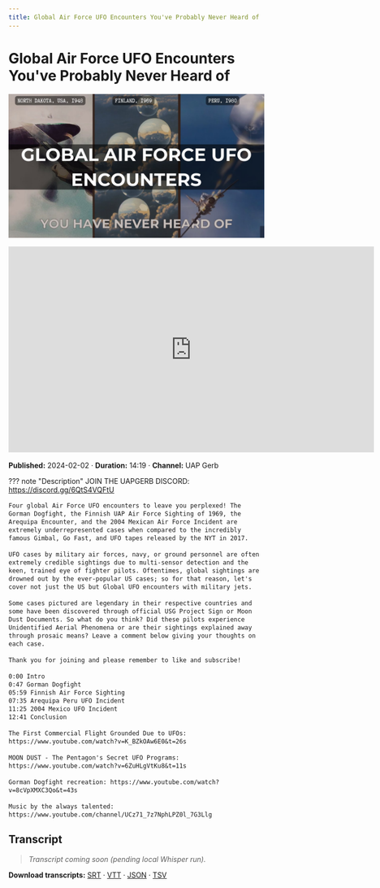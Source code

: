 ```yaml
---
title: Global Air Force UFO Encounters You've Probably Never Heard of
---
```


# Global Air Force UFO Encounters You've Probably Never Heard of

![thumbnail](../videos/6cVe-hdMTCE-global-air-force-ufo-encounters-youve-probably-never-heard-of/thumb.jpg)

<iframe width="720" height="405" src="https://www.youtube.com/embed/6cVe-hdMTCE" frameborder="0" allowfullscreen></iframe>

**Published:** 2024-02-02  ·  **Duration:** 14:19  ·  **Channel:** UAP Gerb

??? note "Description"
    JOIN THE UAPGERB DISCORD: https://discord.gg/6QtS4VQFtU
    
    
    Four global Air Force UFO encounters to leave you perplexed! The Gorman Dogfight, the Finnish UAP Air Force Sighting of 1969, the Arequipa Encounter, and the 2004 Mexican Air Force Incident are extremely underrepresented cases when compared to the incredibly famous Gimbal, Go Fast, and UFO tapes released by the NYT in 2017.  
    
    UFO cases by military air forces, navy, or ground personnel are often extremely credible sightings due to multi-sensor detection and the keen, trained eye of fighter pilots. Oftentimes, global sightings are drowned out by the ever-popular US cases; so for that reason, let's cover not just the US but Global UFO encounters with military jets.
    
    Some cases pictured are legendary in their respective countries and some have been discovered through official USG Project Sign or Moon Dust Documents. So what do you think? Did these pilots experience Unidentified Aerial Phenomena or are their sightings explained away through prosaic means? Leave a comment below giving your thoughts on each case. 
    
    Thank you for joining and please remember to like and subscribe!
    
    0:00 Intro
    0:47 Gorman Dogfight
    05:59 Finnish Air Force Sighting 
    07:35 Arequipa Peru UFO Incident 
    11:25 2004 Mexico UFO Incident
    12:41 Conclusion
    
    The First Commercial Flight Grounded Due to UFOs: https://www.youtube.com/watch?v=K_BZkOAw6E0&t=26s
    
    MOON DUST - The Pentagon's Secret UFO Programs: https://www.youtube.com/watch?v=6ZuHLgVtKu8&t=11s
    
    Gorman Dogfight recreation: https://www.youtube.com/watch?v=8cVpXMXC3Qo&t=43s
    
    Music by the always talented: https://www.youtube.com/channel/UCz71_7z7NphLPZ0l_7G3Llg

## Transcript
> _Transcript coming soon (pending local Whisper run)._

**Download transcripts:** [SRT](../videos/6cVe-hdMTCE-global-air-force-ufo-encounters-youve-probably-never-heard-of/transcript.srt) · [VTT](../videos/6cVe-hdMTCE-global-air-force-ufo-encounters-youve-probably-never-heard-of/transcript.vtt) · [JSON](../videos/6cVe-hdMTCE-global-air-force-ufo-encounters-youve-probably-never-heard-of/transcript.json) · [TSV](../videos/6cVe-hdMTCE-global-air-force-ufo-encounters-youve-probably-never-heard-of/transcript.tsv)
